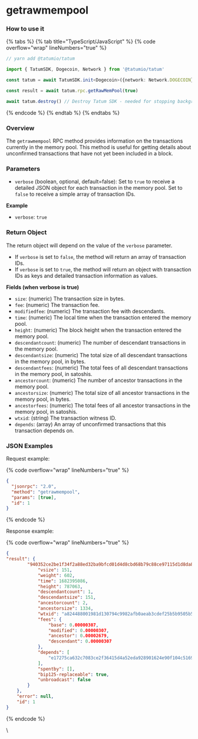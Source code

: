 # getrawmempool

### How to use it

{% tabs %}
{% tab title="TypeScript/JavaScript" %}
{% code overflow="wrap" lineNumbers="true" %}
```typescript
// yarn add @tatumio/tatum

import { TatumSDK, Dogecoin, Network } from '@tatumio/tatum'

const tatum = await TatumSDK.init<Dogecoin>({network: Network.DOGECOIN})

const result = await tatum.rpc.getRawMemPool(true)

await tatum.destroy() // Destroy Tatum SDK - needed for stopping background jobs
```
{% endcode %}
{% endtab %}
{% endtabs %}

### Overview

The `getrawmempool` RPC method provides information on the transactions currently in the memory pool. This method is useful for getting details about unconfirmed transactions that have not yet been included in a block.

### Parameters

* `verbose` (boolean, optional, default=false): Set to `true` to receive a detailed JSON object for each transaction in the memory pool. Set to `false` to receive a simple array of transaction IDs.

**Example**

* `verbose`: `true`

### Return Object

The return object will depend on the value of the `verbose` parameter.

* If `verbose` is set to `false`, the method will return an array of transaction IDs.
* If `verbose` is set to `true`, the method will return an object with transaction IDs as keys and detailed transaction information as values.

**Fields (when verbose is true)**

* `size`: (numeric) The transaction size in bytes.
* `fee`: (numeric) The transaction fee.
* `modifiedfee`: (numeric) The transaction fee with descendants.
* `time`: (numeric) The local time when the transaction entered the memory pool.
* `height`: (numeric) The block height when the transaction entered the memory pool.
* `descendantcount`: (numeric) The number of descendant transactions in the memory pool.
* `descendantsize`: (numeric) The total size of all descendant transactions in the memory pool, in bytes.
* `descendantfees`: (numeric) The total fees of all descendant transactions in the memory pool, in satoshis.
* `ancestorcount`: (numeric) The number of ancestor transactions in the memory pool.
* `ancestorsize`: (numeric) The total size of all ancestor transactions in the memory pool, in bytes.
* `ancestorfees`: (numeric) The total fees of all ancestor transactions in the memory pool, in satoshis.
* `wtxid`: (string) The transaction witness ID.
* `depends`: (array) An array of unconfirmed transactions that this transaction depends on.

### JSON Examples

Request example:

{% code overflow="wrap" lineNumbers="true" %}
```json
{
  "jsonrpc": "2.0",
  "method": "getrawmempool",
  "params": [true],
  "id": 1
}
```
{% endcode %}

Response example:

{% code overflow="wrap" lineNumbers="true" %}
```json
{
"result": {
        "940352ce2be1f34f2a88ed32ba9bfcd01d4d8cbd68b79c88ce97115d1d8da8ce": {
            "vsize": 151,
            "weight": 602,
            "time": 1682395086,
            "height": 787063,
            "descendantcount": 1,
            "descendantsize": 151,
            "ancestorcount": 2,
            "ancestorsize": 1334,
            "wtxid": "a824488001981d130794c9982afb0aeab3cdef25b5b9505b50ded0724308e976",
            "fees": {
                "base": 0.00000307,
                "modified": 0.00000307,
                "ancestor": 0.00002679,
                "descendant": 0.00000307
            },
            "depends": [
                "e17275ca632c7083ce2f36415d4a52eda928901624e90f104c51696bc3338379"
            ],
            "spentby": [],
            "bip125-replaceable": true,
            "unbroadcast": false
        }
    },
    "error": null,
    "id": 1
}
```
{% endcode %}

\
